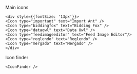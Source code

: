 Main icons

    <div style={{fontSize: '13px'}}>
    <Icon type="important" text="Import Ant" />
    <Icon type="biddingfox" text="Bidding Fox" /> 
    <Icon type="dataowl" text="Data Owl" /> 
    <Icon type="feedimageeditor" text="Feed Image Editor"/>
    <Icon type="reglendo" text="Reglendo" /> 
    <Icon type="mergado" text="Mergado" /> 
    </div>

Icon finder

    <IconFinder />